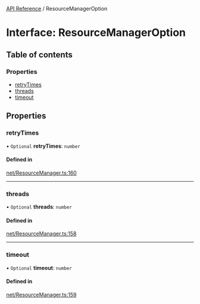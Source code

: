 [API Reference](../README.md) / ResourceManagerOption

# Interface: ResourceManagerOption

## Table of contents

### Properties

- [retryTimes](ResourceManagerOption.md#retrytimes)
- [threads](ResourceManagerOption.md#threads)
- [timeout](ResourceManagerOption.md#timeout)

## Properties

### retryTimes

• `Optional` **retryTimes**: `number`

#### Defined in

[net/ResourceManager.ts:160](https://github.com/Lanfei/playable.js/blob/2369e26/src/net/ResourceManager.ts#L160)

___

### threads

• `Optional` **threads**: `number`

#### Defined in

[net/ResourceManager.ts:158](https://github.com/Lanfei/playable.js/blob/2369e26/src/net/ResourceManager.ts#L158)

___

### timeout

• `Optional` **timeout**: `number`

#### Defined in

[net/ResourceManager.ts:159](https://github.com/Lanfei/playable.js/blob/2369e26/src/net/ResourceManager.ts#L159)
